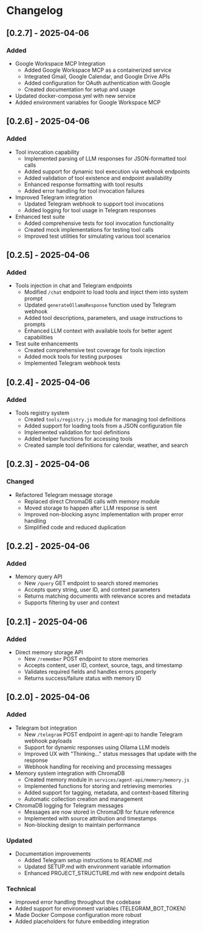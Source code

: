 # Changelog

## [0.2.7] - 2025-04-06

### Added
- Google Workspace MCP Integration
  - Added Google Workspace MCP as a containerized service
  - Integrated Gmail, Google Calendar, and Google Drive APIs
  - Added configuration for OAuth authentication with Google
  - Created documentation for setup and usage
- Updated docker-compose.yml with new service
- Added environment variables for Google Workspace MCP

## [0.2.6] - 2025-04-06

### Added
- Tool invocation capability
  - Implemented parsing of LLM responses for JSON-formatted tool calls
  - Added support for dynamic tool execution via webhook endpoints
  - Added validation of tool existence and endpoint availability
  - Enhanced response formatting with tool results
  - Added error handling for tool invocation failures
- Improved Telegram integration
  - Updated Telegram webhook to support tool invocations
  - Added logging for tool usage in Telegram responses
- Enhanced test suite
  - Added comprehensive tests for tool invocation functionality
  - Created mock implementations for testing tool calls
  - Improved test utilities for simulating various tool scenarios

## [0.2.5] - 2025-04-06

### Added
- Tools injection in chat and Telegram endpoints
  - Modified `/chat` endpoint to load tools and inject them into system prompt
  - Updated `generateOllamaResponse` function used by Telegram webhook
  - Added tool descriptions, parameters, and usage instructions to prompts
  - Enhanced LLM context with available tools for better agent capabilities
- Test suite enhancements
  - Created comprehensive test coverage for tools injection
  - Added mock tools for testing purposes
  - Implemented Telegram webhook tests

## [0.2.4] - 2025-04-06

### Added
- Tools registry system
  - Created `tools/registry.js` module for managing tool definitions
  - Added support for loading tools from a JSON configuration file
  - Implemented validation for tool definitions
  - Added helper functions for accessing tools
  - Created sample tool definitions for calendar, weather, and search

## [0.2.3] - 2025-04-06

### Changed
- Refactored Telegram message storage
  - Replaced direct ChromaDB calls with memory module
  - Moved storage to happen after LLM response is sent
  - Improved non-blocking async implementation with proper error handling
  - Simplified code and reduced duplication

## [0.2.2] - 2025-04-06

### Added
- Memory query API
  - New `/query` GET endpoint to search stored memories
  - Accepts query string, user ID, and context parameters
  - Returns matching documents with relevance scores and metadata
  - Supports filtering by user and context

## [0.2.1] - 2025-04-06

### Added
- Direct memory storage API
  - New `/remember` POST endpoint to store memories
  - Accepts content, user ID, context, source, tags, and timestamp
  - Validates required fields and handles errors properly
  - Returns success/failure status with memory ID

## [0.2.0] - 2025-04-06

### Added
- Telegram bot integration
  - New `/telegram` POST endpoint in agent-api to handle Telegram webhook payloads
  - Support for dynamic responses using Ollama LLM models
  - Improved UX with "Thinking..." status messages that update with the response
  - Webhook handling for receiving and processing messages
- Memory system integration with ChromaDB
  - Created memory module in `services/agent-api/memory/memory.js`
  - Implemented functions for storing and retrieving memories
  - Added support for tagging, metadata, and context-based filtering
  - Automatic collection creation and management
- ChromaDB logging for Telegram messages
  - Messages are now stored in ChromaDB for future reference
  - Implemented with source attribution and timestamps
  - Non-blocking design to maintain performance

### Updated
- Documentation improvements
  - Added Telegram setup instructions to README.md
  - Updated SETUP.md with environment variable information
  - Enhanced PROJECT_STRUCTURE.md with new endpoint details

### Technical
- Improved error handling throughout the codebase
- Added support for environment variables (TELEGRAM_BOT_TOKEN)
- Made Docker Compose configuration more robust
- Added placeholders for future embedding integration 